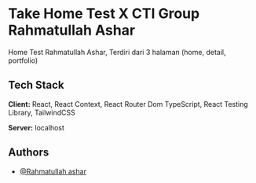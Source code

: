 # Take Home Test X CTI Group Rahmatullah Ashar

Home Test Rahmatullah Ashar, Terdiri dari 3 halaman (home, detail, portfolio)

## Tech Stack

**Client:** React, React Context, React Router Dom TypeScript, React Testing Library, TailwindCSS

**Server:** localhost

## Authors

- [@Rahmatullah ashar](https://www.github.com/octokatherine)
